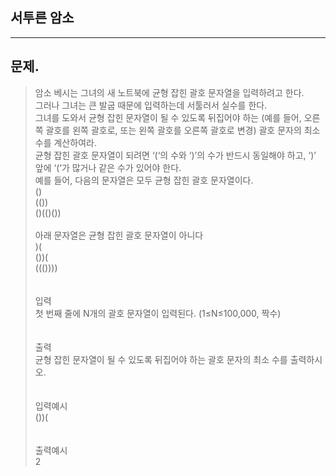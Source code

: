## 서투른 암소
___
## 문제.
> 암소 베시는 그녀의 새 노트북에 균형 잡힌 괄호 문자열을 입력하려고 한다. </br>
> 그러나 그녀는 큰 발굽 때문에 입력하는데 서툴러서 실수를 한다.</br> 
> 그녀를 도와서 균형 잡힌 문자열이 될 수 있도록 뒤집어야 하는 (예를 들어, 오른쪽 괄호를 왼쪽 괄호로, 또는 왼쪽 괄호를 오른쪽 괄호로 변경) 괄호 문자의 최소 수를 계산하여라.</br>
> 균형 잡힌 괄호 문자열이 되려면 ‘(‘의 수와 ‘)’의 수가 반드시 동일해야 하고, ‘)’ 앞에 ‘(‘가 많거나 같은 수가 있어야 한다.</br>
> 예를 들어, 다음의 문자열은 모두 균형 잡힌 괄호 문자열이다.</br>
> ()</br>
> (())</br>
> ()(()())</br>
> </br> 
> 아래 문자열은 균형 잡힌 괄호 문자열이 아니다</br>
> )(</br>
> ())(</br>
> ((())))</br>
> </br></br>
> 입력</br>
> 첫 번째 줄에 N개의 괄호 문자열이 입력된다. (1≤N≤100,000, 짝수)</br>
> </br></br>
> 출력</br>
> 균형 잡힌 문자열이 될 수 있도록 뒤집어야 하는 괄호 문자의 최소 수를 출력하시오.</br>
> </br></br>
> 입력예시</br>
> ())(</br>
> </br></br>
> 출력예시</br>
> 2</br>